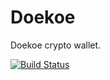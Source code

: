 # Doekoe

Doekoe crypto wallet.

[![Build Status](https://travis-ci.org/robmoorman/doekoe.svg?branch=master)](https://travis-ci.org/robmoorman/doekoe)
